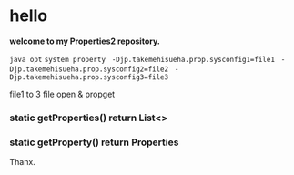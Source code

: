 # hello 

**welcome to my Properties2 repository.**

` java opt `
`system property`
` -Djp.takemehisueha.prop.sysconfig1=file1`
` -Djp.takemehisueha.prop.sysconfig2=file2`
` -Djp.takemehisueha.prop.sysconfig3=file3`
 
file1 to 3 file open & propget

<h3> static getProperties() return List<<Properties>> </h3>
<h3> static getProperty() return Properties </h3>

Thanx.